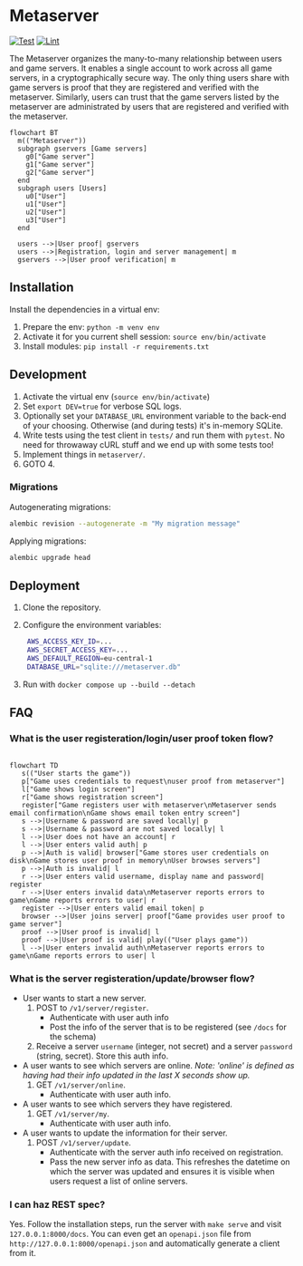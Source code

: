 # Metaserver

[![Test](https://github.com/stfwn/savage-metaserver/actions/workflows/test.yml/badge.svg)](https://github.com/stfwn/savage-metaserver/actions/workflows/test.yml)
[![Lint](https://github.com/stfwn/savage-metaserver/actions/workflows/black.yml/badge.svg)](https://github.com/stfwn/savage-metaserver/actions/workflows/black.yml)

The Metaserver organizes the many-to-many relationship between users and game
servers. It enables a single account to work across all game servers, in a
cryptographically secure way. The only thing users share with game servers is
proof that they are registered and verified with the metaserver. Similarly,
users can trust that the game servers listed by the metaserver are
administrated by users that are registered and verified with the metaserver.

```mermaid
flowchart BT
  m(("Metaserver"))
  subgraph gservers [Game servers]
    g0["Game server"]
    g1["Game server"]
    g2["Game server"]
  end
  subgraph users [Users]
    u0["User"]
    u1["User"]
    u2["User"]
    u3["User"]
  end
  
  users -->|User proof| gservers
  users -->|Registration, login and server management| m
  gservers -->|User proof verification| m
```

## Installation

Install the dependencies in a virtual env:

1. Prepare the env: `python -m venv env`
2. Activate it for you current shell session: `source env/bin/activate`
3. Install modules: `pip install -r requirements.txt`


## Development

1. Activate the virtual env (`source env/bin/activate`)
2. Set `export DEV=true` for verbose SQL logs.
3. Optionally set your `DATABASE_URL` environment variable to the back-end of
   your choosing. Otherwise (and during tests) it's in-memory SQLite.
4. Write tests using the test client in `tests/` and run them with `pytest`. No
   need for throwaway cURL stuff and we end up with some tests too!
5. Implement things in `metaserver/`.
6. GOTO 4.

### Migrations

Autogenerating migrations:

```bash
alembic revision --autogenerate -m "My migration message"
```

Applying migrations:

```bash
alembic upgrade head
```

## Deployment

1. Clone the repository.
2. Configure the environment variables:

   ```bash
    AWS_ACCESS_KEY_ID=...
    AWS_SECRET_ACCESS_KEY=...
    AWS_DEFAULT_REGION=eu-central-1
    DATABASE_URL="sqlite:///metaserver.db"
   ```
3. Run with `docker compose up --build --detach`

## FAQ

### What is the user registeration/login/user proof token flow?

```mermaid

flowchart TD
   s(("User starts the game"))
   p["Game uses credentials to request\nuser proof from metaserver"]
   l["Game shows login screen"]
   r["Game shows registration screen"]
   register["Game registers user with metaserver\nMetaserver sends email confirmation\nGame shows email token entry screen"]
   s -->|Username & password are saved locally| p
   s -->|Username & password are not saved locally| l
   l -->|User does not have an account| r
   l -->|User enters valid auth| p
   p -->|Auth is valid| browser["Game stores user credentials on disk\nGame stores user proof in memory\nUser browses servers"]
   p -->|Auth is invalid| l
   r -->|User enters valid username, display name and password| register
   r -->|User enters invalid data\nMetaserver reports errors to game\nGame reports errors to user| r
   register -->|User enters valid email token| p
   browser -->|User joins server| proof["Game provides user proof to game server"]
   proof -->|User proof is invalid| l
   proof -->|User proof is valid| play(("User plays game"))
   l -->|User enters invalid auth\nMetaserver reports errors to game\nGame reports errors to user| l
```

### What is the server registeration/update/browser flow?

- User wants to start a new server.
    1. POST to `/v1/server/register`.
        - Authenticate with user auth info
        - Post the info of the server that is to be registered (see `/docs` for
          the schema)
    2. Receive a server `username` (integer, not secret) and a server
       `password` (string, secret). Store this auth info.
- A user wants to see which servers are online. *Note: 'online' is defined as
  having had their info updated in the last X seconds show up.*
    1. GET `/v1/server/online`.
        - Authenticate with user auth info.
- A user wants to see which servers they have registered.
    1. GET `/v1/server/my`.
        - Authenticate with user auth info.
- A user wants to update the information for their server.
    1. POST `/v1/server/update`.
        - Authenticate with the server auth info received on registration.
        - Pass the new server info as data. This refreshes the datetime on
          which the server was updated and ensures it is visible when users
          request a list of online servers.

### I can haz REST spec?

Yes. Follow the installation steps, run the server with `make serve` and visit
`127.0.0.1:8000/docs`. You can even get an `openapi.json` file from
`http://127.0.0.1:8000/openapi.json` and automatically generate a client from
it.
